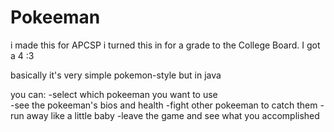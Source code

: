 # Pokeeman
i made this for APCSP  i turned this in for a grade to the College Board. I got a 4 :3 

basically it's very simple pokemon-style but in java 

you can:
-select which pokeeman you want to use
<br>
-see the pokeeman's bios and health
-fight other pokeeman to catch them
-run away like a little baby
-leave the game and see what you accomplished
